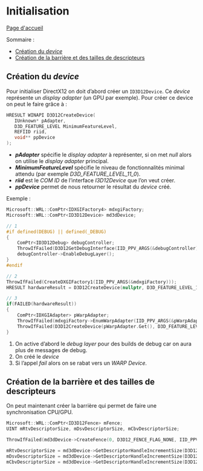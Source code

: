 # Initialisation

[Page d'accueil](Main.md)

Sommaire : 
- [Création du *device*](#création-du-device)
- [Création de la barrière et des tailles de descripteurs](#création-de-la-barrière-et-des-tailles-de-descripteurs)

## Création du *device*
Pour initialiser DirectX12 on doit d’abord créer un `ID3D12Device`. Ce *device* représente un *display adapter* (un GPU par exemple). Pour créer ce device on peut le faire grâce à : 
```cpp
HRESULT WINAPI D3D12CreateDevice(
   IUnknown* pAdapter, 
   D3D_FEATURE_LEVEL MinimumFeatureLevel, 
   REFIID riid, 
   void** ppDevice
);
```
- ***pAdapter*** spécifie le *display adapter* à représenter, si on met *null* alors on utilise le *display adapter* principal.
- ***MinimumFeatureLevel*** spécifie le niveau de fonctionnalités minimal attendu (par exemple *D3D_FEATURE_LEVEL_11_0*).
- ***riid*** est le *COM ID* de l’interface *I3D12Device* que l’on veut créer.
- ***ppDevice*** permet de nous retourner le résultat du *device* créé.

Exemple :
```cpp
Microsoft::WRL::ComPtr<IDXGIFactory4> mdxgiFactory;
Microsoft::WRL::ComPtr<ID3D12Device> md3dDevice;

// 1
#if defined(DEBUG) || defined(_DEBUG)
{
    ComPtr<ID3D12Debug> debugController;
    ThrowIfFailed(D3D12GetDebugInterface(IID_PPV_ARGS(&debugController));
    debugController->EnableDebugLayer();
}
#endif

// 2
ThrowIfFailed(CreateDXGIFactory1(IID_PPV_ARGS(&mdxgiFactory)));
HRESULT hardwareResult = D3D12CreateDevice(nullptr, D3D_FEATURE_LEVEL_11_0, IID_PPV_ARGS(&md3dDevice));

// 3
if(FAILED(hardwareResult))
{
    ComPtr<IDXGIAdapter> pWarpAdapter;
    ThrowIfFailed(mdxgiFactory->EnumWarpAdapter(IID_PPV_ARGS(&pWarpAdapter)));
    ThrowIfFailed(D3D12CreateDevice(pWarpAdapter.Get(), D3D_FEATURE_LEVEL_11_0, IID_PPV_ARGS(&md3dDevice)));
}
```
1. On active d’abord le *debug layer* pour des builds de debug car on aura plus de messages de debug.
2. On créé le *device*
3. Si l’appel *fail* alors on se rabat vers un *WARP Device.*

## Création de la barrière et des tailles de descripteurs
On peut maintenant créer la barrière qui permet de faire une synchronisation CPU/GPU.
```cpp
Microsoft::WRL::ComPtr<ID3D12Fence> mFence;
UINT mRtvDescriptorSize, mDsvDescriptorSize, mCbvDescriptorSize;

ThrowIfFailed(md3dDevice->CreateFence(0, D3D12_FENCE_FLAG_NONE, IID_PPV_ARGS(&mFence)));

mRtvDescriptorSize = md3dDevice->GetDescriptorHandleIncrementSize(D3D12_DESCRIPTOR_HEAP_TYPE_RTV);
mDsvDescriptorSize = md3dDevice->GetDescriptorHandleIncrementSize(D3D12_DESCRIPTOR_HEAP_TYPE_DSV);
mCbvDescriptorSize = md3dDevice->GetDescriptorHandleIncrementSize(D3D12_DESCRIPTOR_HEAP_TYPE_CBV_SRV_UAV);
```